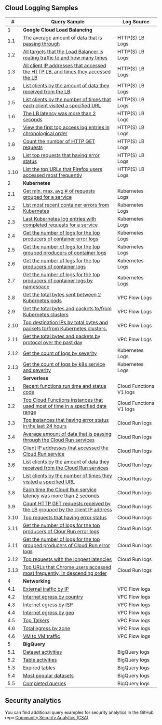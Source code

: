 ## Cloud Logging Samples
| # | Query Sample | Log Source |
|---|---|---|
| <div id="login-access-patterns">1</div> | **Google Cloud Load Balancing**
| 1.1| [The average amount of data that is passing through](./gclb/https-lb-avg_data_pass_through.sql)|HTTP(S) LB Logs |
| 1.2| [All targets that the Load Balancer is routing traffic to and how many times](./gclb/https-lb-backend_traffic_percentage.sql)|HTTP(S) LB Logs |
| 1.3| [All client IP addresses that accessed the HTTP LB, and times they accessed the LB](./gclb/https-lb-client_ip_access_times.sql)|HTTP(S) LB Logs |
| 1.4| [List clients by the amount of data they received from the LB](./gclb/https-lb-client_receive_data.sql)|HTTP(S) LB Logs |
| 1.5| [List clients by the number of times that each client visited a specified URL](./gclb/https-lb-client_visit_url_times.sql)|HTTP(S) LB Logs |
| 1.6| [The LB latency was more than 2 seconds](./gclb/https-lb-high_latency_logs.sql)|HTTP(S) LB Logs |
| 1.7| [View the first top access log entries in chronological order](./gclb/https-lb-recent_log_entries.sql)|HTTP(S) LB Logs |
| 1.8| [Count the number of HTTP GET requests](./gclb/https-lb-requst_method_by_client.sql)|HTTP(S) LB Logs |
| 1.9| [List top requests that having error status](./gclb/https-lb-status_code_not_200.sql)|HTTP(S) LB Logs |
| 1.10| [List the top URLs that Firefox users accessed most frequently](./gclb/https-lb-user_agent_most_visited_urls.sql)|HTTP(S) LB Logs |
| <div id="iam-keys-secrets-changes">2</div> | **Kubernetes**
| 2.1| [Get min, max, avg # of requests grouped for a service](./kubernetes/min_max_avg_requests.sql)| Kubernetes Logs |
| 2.2| [List most recent container errors from Kubernetes](./kubernetes/most_recent_container_errors.sql)|Kubernetes Logs |
| 2.3| [Last Kubernetes log entries with completed requests for a service](./kubernetes/pod_hourly_requests.sql)|Kubernetes Logs |
| 2.4| [Get the number of logs for the top producers of container error logs](./kubernetes/top_error_log_producers.sql)|Kubernetes Logs |
| 2.5| [Get the number of logs for the top grouped producers of container logs](./kubernetes/top_log_producers_cluster_loc_name.sql)|Kubernetes Logs |
| 2.6| [Get the number of logs for the top producers of container logs](./kubernetes/top_log_producers_grouped.sql)|Kubernetes Logs |
| 2.7| [Get the number of logs for the top producers of container logs by namespace](./kubernetes/top_log_producers_namespace.sql)|Kubernetes Logs |
| 2.8| [Get the total bytes sent between 2 Kubernetes pods](./kubernetes/network_bytes_between_pods.sql)| VPC Flow Logs	|
| 2.9| [Get the total bytes and packets to/from Kubernetes clusters](./kubernetes/network_bytes_between_clusters.sql)| VPC Flow Logs	|
| 2.10| [Top destination IPs by total bytes and packets to/from Kubernetes clusters.](./kubernetes/network_top_ips_for_clusters.sql)| VPC Flow Logs	|
| 2.11| [Get the total bytes and packets by protocol over the past day](./kubernetes/network_traffic_by_protocol.sql)| VPC Flow Logs	|
| 2.12| [Get the count of logs by severity](./kubernetes/k8s_cnt_by_severity)| Kubernetes Logs	|
| 2.13| [Get the count of logs by k8s service and severity](./kubernetes/k8s_count_by_service_by_severity)| Kubernetes Logs	|
| <div id="cloud-provisioning-activity">3</div> | **Serverless**
| 3.1| [Recent functions run time and status code](./serverless/cloud_functions_v1/exectime_with_status.sql)| Cloud Functions V1 logs|
| 3.2| [Top Cloud Functions instances that used most of time in a specified date range](./serverless/cloud_functions_v1/high_latency_responses.sql)|Cloud Functions V1 logs|
| 3.3| [Top instances that having error status in the last 24 hours](./serverless/cloud_functions_v1/status_code_not_200.sql)|Cloud Run logs| 
| 3.4| [Average amount of data that is passing through the Cloud Run services](./serverless/cloud_run/avg_data_pass_through.sql)| Cloud Run logs|
| 3.5| [Client IP addresses that accessed the Cloud Run service](./serverless/cloud_run/client_ip_access_times.sql)|Cloud Run logs|
| 3.6| [List clients by the amount of data they received from the Cloud Run services](./serverless/cloud_run/client_receive_data.sql)| Cloud Run logs|
| 3.7| [List clients by the number of times they visited a specified URL](./serverless/cloud_run/client_visit_url_times.sql)| Cloud Run logs|
| 3.8| [Each time the Cloud Run service latency was more than 2 seconds](./serverless/cloud_run/high_latency_responses.sql)|Cloud Run logs|
| 3.9| [Count HTTP GET requests received by the LB grouped by the client IP address](./serverless/cloud_run/requst_method_by_client.sql)|Cloud Run logs|
| 3.10| [Top requests that having error status](./serverless/cloud_run/status_code_not_200.sql)| Cloud Run logs|
| 3.11| [Get the number of logs for the top producers of Clour Run error logs](./serverless/cloud_run/top_error_log_producers.sql)| Cloud Run logs|
| 3.11| [Get the number of logs for the top grouped producers of Cloud Run error logs](./serverless/cloud_run/top_log_producers_grouped.sql)| Cloud Run logs|
| 3.12| [Top requests with the longest latencies](./serverless/cloud_run/top_long_latency.sql)|Cloud Run logs|
| 3.13| [Top URLs that Chrome users accessed most frequently, in descending order](./serverless/cloud_run/user_agent_most_visited_urls.sql)|Cloud Run logs|
| <div id="cloud-provisioning-activity">4</div> | **Networking**
| 4.1| [External traffic by IP](./vpc_flow_logs/external_traffic_by_ip.sql)|VPC Flow logs|
| 4.2| [Internet egress by country](./vpc_flow_logs/internet_egress_by_country.sql)|VPC Flow logs|
| 4.3| [Internet egress by ISP](./vpc_flow_logs/internet_egress_by_isp.sql)|VPC Flow logs|
| 4.4| [Internet egress by geo](./vpc_flow_logs/internet_traffic_by_geo.sql)|VPC Flow logs|
| 4.5| [Top Talkers](./vpc_flow_logs/top_talkers.sql)|VPC Flow logs|
| 4.6| [Total egress by zone](./vpc_flow_logs/total_egress_between_zones.sql)|VPC Flow logs|
| 4.6| [VM to VM traffic](./vpc_flow_logs/vm_to_vm_traffic.sql)|VPC Flow logs|
| <div id="cloud-provisioning-activity">5</div> | **BigQuery**
| 5.1| [Dataset activities](./bigquery/dataset_activities.sql)|BigQuery logs|
| 5.2| [Table activities](./bigquery/table_activities.sql)|BigQuery logs|
| 5.3| [Expired tables](./bigquery/expired_tables.sql)|BigQuery logs|
| 5.4| [Most popular datasets](./bigquery/most_popular_datasets.sql)|BigQuery logs|
| 5.5| [Completed queries](./bigquery/queries_completed.sql)|BigQuery logs|

## Security analytics

You can find additional query examples for security analytics in the GitHub repo [Community Security Analytics (CSA)](https://github.com/GoogleCloudPlatform/security-analytics).
